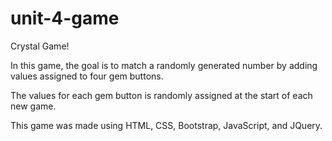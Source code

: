 # unit-4-game

Crystal Game!

In this game, the goal is to match a randomly generated number by adding values assigned to four gem buttons.

The values for each gem button is randomly assigned at the start of each new game.

This game was made using HTML, CSS, Bootstrap, JavaScript, and JQuery.
